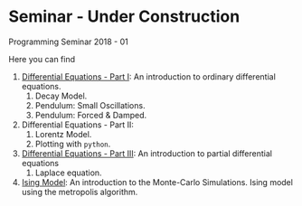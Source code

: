 # Seminar - Under Construction
Programming Seminar 2018 - 01

Here you can find

1. [Differential Equations - Part I](https://github.com/jmsevillam/Seminar/tree/master/Differential%20Equations%20-%20Part%20I): An introduction to ordinary
differential equations.
	1. Decay Model.
	1. Pendulum: Small Oscillations.
	1. Pendulum: Forced & Damped.
1. Differential Equations - Part II:
   1. Lorentz Model.
   1. Plotting with `python`.
1. [Differential Equations - Part III](https://github.com/jmsevillam/Seminar/tree/master/Differential%20Equations%20-%20Part%20III): An introduction to partial
differential equations
	1. Laplace equation.
1. [Ising Model](https://github.com/jmsevillam/Seminar/tree/master/Ising%20Model): An introduction to the Monte-Carlo Simulations. Ising model 
using the metropolis algorithm.
